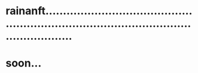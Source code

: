 # rainanft..................................................................................................................
# soon...
